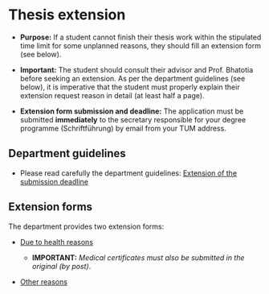 # Thesis extension

- **Purpose:**  If a student cannot finish their thesis work within the stipulated time limit for some unplanned reasons, they should fill an extension form (see below).  

-  **Important:**  The student should consult their advisor and Prof. Bhatotia before seeking an extension. As per the department guidelines (see below), it is imperative that the student must properly explain their extension request reason in detail (at least half a page).

- **Extension form submission and deadline:**     The application must be submitted **immediately** to the secretary responsible for your degree programme (Schriftführung) by email from your TUM address. 

## Department guidelines

- Please read carefully the department guidelines: [Extension of the submission deadline](https://www.in.tum.de/en/current-students/administrative-matters/thesis-guidelines-and-topics/)

## Extension forms

The department provides two extension forms:

 - [Due to health reasons](https://www.in.tum.de/fileadmin/w00bws/in/2.Fur_Studierende/Pruefungen_und_Formalitaeten/5.Abschlussarbeit/Request_ThesisExtension_Health.pdf)
     -  **IMPORTANT:** _Medical certificates must also be submitted in the original (by post)_.
 
 - [Other reasons](https://www.in.tum.de/fileadmin/w00bws/in/2.Fur_Studierende/Pruefungen_und_Formalitaeten/5.Abschlussarbeit/Request_ThesisExtension_Other.pdf) 


